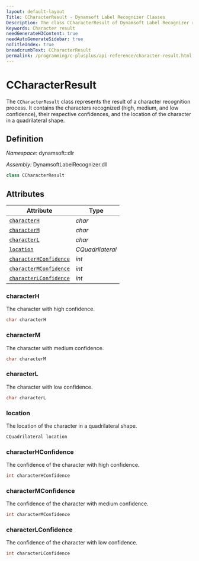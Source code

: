 ```yaml
---
layout: default-layout
Title: CCharacterResult - Dynamsoft Label Recognizer Classes
Description: The class CCharacterResult of Dynamsoft Label Recognizer represents the result of a character recognition process.
Keywords: Character result
needGenerateH3Content: true
needAutoGenerateSidebar: true
noTitleIndex: true
breadcrumbText: CCharacterResult
permalink: /programming/c-plusplus/api-reference/character-result.html
---
```




# CCharacterResult

The `CCharacterResult` class represents the result of a character recognition process. It contains the characters recognized (high, medium, and low confidence), their respective confidences, and the location of the character in a quadrilateral shape.

## Definition

*Namespace:* dynamsoft::dlr

*Assembly:* DynamsoftLabelRecognizer.dll

```cpp
class CCharacterResult
```

## Attributes
  
| Attribute | Type |
|---------- | ---- |
| [`characterH`](#characterh) | *char* |
| [`characterM`](#characterm) | *char* |
| [`characterL`](#characterl) | *char* |
| [`location`](#location) | *CQuadrilateral* |
| [`characterHConfidence`](#characterhconfidence) | *int* |
| [`characterMConfidence`](#charactermconfidence) | *int* |
| [`characterLConfidence`](#characterlconfidence) | *int* |

### characterH

The character with high confidence.

```cpp
char characterH
```

### characterM

The character with medium confidence.

```cpp
char characterM
```

### characterL

The character with low confidence.

```cpp
char characterL
```

### location

The location of the character in a quadrilateral shape.

```cpp
CQuadrilateral location
```

### characterHConfidence

The confidence of the character with high confidence.

```cpp
int characterHConfidence
```

### characterMConfidence

The confidence of the character with medium confidence.

```cpp
int characterMConfidence
```

### characterLConfidence

The confidence of the character with low confidence.

```cpp
int characterLConfidence
```
